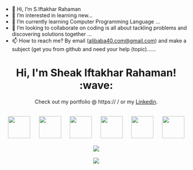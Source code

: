 - 👋 Hi, I’m S.Iftakhar Rahaman
- 👀 I’m interested in learning new...
- 🌱 I’m currently learning Computer Programming Language ...
- 💞️ I’m looking to collaborate on coding is all about tackling problems and discovering solutions together ...
- 📫 How to reach me? By email (alibaba40.com@gmail.com) and make a subject (get you from github and need your help (topic)......

<!---
iftirahaman/iftirahaman is a ✨ special ✨ repository because its `README.md` (this file) appears on your GitHub profile.
You can click the Preview link to take a look at your changes.
--->




<h1 align='center'> Hi, I'm <b>Sheak Iftakhar Rahaman!</b> :wave:</h1>
<p align='center'> Check out my portfolio @ https://  / or my <a href="https://www.linkedin.com/in/sheak-iftakhar-rahaman-5ba30323/">Linkedin</a>.</p>
<br/>
<div align="center">
   <img
    src="https://cdn.jsdelivr.net/gh/devicons/devicon@latest/icons/java/java-plain.svg"
    width="60px"
  />&nbsp;&nbsp;&nbsp;&nbsp;&nbsp;
  <img
    src="https://cdn.jsdelivr.net/gh/devicons/devicon@latest/icons/html5/html5-plain.svg"
    width="60px"
  />&nbsp;&nbsp;&nbsp;&nbsp;&nbsp;
  <img
    src="https://cdn.jsdelivr.net/gh/devicons/devicon@latest/icons/css3/css3-plain.svg"
    width="60px"
    />&nbsp;&nbsp;&nbsp;&nbsp;&nbsp;
  <img
    src="https://cdn.jsdelivr.net/gh/devicons/devicon@latest/icons/javascript/javascript-plain.svg"
    width="60px"
  />&nbsp;&nbsp;&nbsp;&nbsp;&nbsp;
  <img
    src="https://cdn.jsdelivr.net/gh/devicons/devicon@latest/icons/react/react-original.svg"
    width="60px"
  />&nbsp;&nbsp;&nbsp;&nbsp;&nbsp;
  <img
    src="https://cdn.jsdelivr.net/gh/devicons/devicon@latest/icons/nodejs/nodejs-plain.svg"
    width="60px"
  />
  <br />
  <br />
  <img
    src="https://github-readme-stats.vercel.app/api?username=esogelola&show_icons=true&theme=react&&hide_border=true"
  />
  <br />
  <br />
  <img
    src="https://github-readme-streak-stats.herokuapp.com/?user=iftirahaman&&theme=react&&hide_border=true"
  />
</div>
